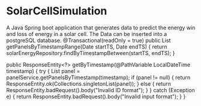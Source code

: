 # SolarCellSimulation
A Java Spring boot application that generates data to predict the energy win and loss of energy in a solar cell. The Data can be inserted into a postgreSQL database.
@Transactional(readOnly = true)
    public List<SolarEnergyEntity> getPanelsByTimestampRange(Date startTS, Date endTS) {
        return solarEnergyRepository.findByTimestampBetween(startTS, endTS);
    }
    
public ResponseEntity<?> getByTimestamp(@PathVariable LocalDateTime timestamp) {
        try {
        	List<SolarEnergyEntity> panel = panelService.getPanelsByTimestamp(timestamp);
            if (panel != null) {
                return ResponseEntity.ok(Collections.singletonList(panel));
            } else {
                return ResponseEntity.badRequest().body("Invalid ID format");
            }
        } catch (Exception e) {
            return ResponseEntity.badRequest().body("Invalid input format");
        }
    }
